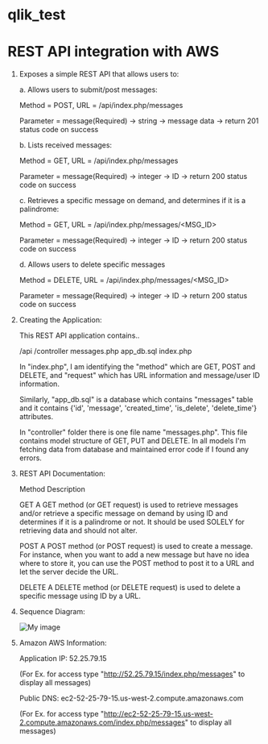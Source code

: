 # qlik_test
# REST API integration with AWS

1. Exposes a simple REST API that allows users to:

	a. Allows users to submit/post messages:
	
	Method = POST, URL = /api/index.php/messages
	
	Parameter = message(Required) -> string -> message data -> return 201 status code on success

	
	b. Lists received messages:
	
	Method = GET, URL = /api/index.php/messages
	
	Parameter = message(Required) -> integer -> ID -> return 200 status code on success
	
	
	c. Retrieves a specific message on demand, and determines if it is a palindrome:
	
	Method = GET, URL = /api/index.php/messages/<MSG_ID>
	
	Parameter = message(Required) -> integer -> ID -> return 200 status code on success
	
	
	d. Allows users to delete specific messages
	
	Method = DELETE, URL = /api/index.php/messages/<MSG_ID>
	
	Parameter = message(Required) -> integer -> ID -> return 200 status code on success
	
2. Creating the Application:

	This REST API application contains..
	
	/api
		/controller
			messages.php
		app_db.sql
		index.php
		
	In "index.php", I am identifying the "method" which are GET, POST and DELETE, and "request" which has URL information and message/user ID information.
	
	Similarly, "app_db.sql" is a database which contains "messages" table and it contains {'id', 'message', 'created_time', 'is_delete', 'delete_time'} attributes.
	
	In "controller" folder there is one file name "messages.php". This file contains model structure of GET, PUT and DELETE. In all models I'm fetching data from database and maintained error code if I found any errors.

	
3. REST API Documentation:

	Method			Description
	
	GET				A GET method (or GET request) is used to retrieve messages and/or retrieve a specific message on demand by using ID and determines if it is a palindrome or not. It should be used SOLELY for retrieving data and should not alter.

	POST			A POST method (or POST request) is used to create a message. For instance, when you want to add a new message but have no idea where to store it, you can use the POST method to post it to a URL and let the server decide the URL.

	DELETE			A DELETE method (or DELETE request) is used to delete a specific message using ID by a URL.
	
4. Sequence Diagram:

	![My image](https://github.com/mohitpujara/qlik_test/api/sequence_diagrams/DELETE.png "GET Request")

5. Amazon AWS Information:

	Application IP: 52.25.79.15
	
	(For Ex. for access type "http://52.25.79.15/index.php/messages" to display all messages)
	
	Public DNS: ec2-52-25-79-15.us-west-2.compute.amazonaws.com
	
	(For Ex. for access type "http://ec2-52-25-79-15.us-west-2.compute.amazonaws.com/index.php/messages" to display all messages)
